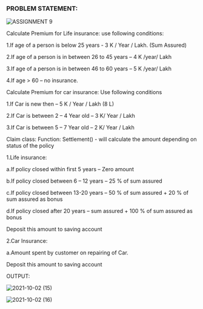 ### PROBLEM STATEMENT:

![ASSIGNMENT 9](https://user-images.githubusercontent.com/87412265/135720766-1c1d4b25-b05d-4703-820e-d6ec3d2fbecf.png)

Calculate Premium for Life insurance: use following conditions: 

  1.If age of a person is below 25 years - 3 K / Year / Lakh. (Sum Assured)

  2.If age of a person is in between 26 to 45 years – 4 K /year/ Lakh 

  3.If age of a person is in between 46 to 60 years – 5 K /year/ Lakh 

  4.If age > 60 – no insurance. 

Calculate Premium for car insurance: Use following conditions 

  1.If Car is new then – 5 K / Year / Lakh (8 L) 

  2.If Car is between 2 – 4 Year old – 3 K/ Year / Lakh 

  3.If Car is between 5 – 7 Year old – 2 K/ Year / Lakh 

Claim class: 
Function: Settlement() - will calculate the amount depending on status of the policy 

1.Life insurance:  

  a.If policy closed within first 5 years – Zero amount 

  b.If policy closed between 6 – 12 years – 25 % of sum assured 

  c.If policy closed between 13-20 years – 50 % of sum assured + 20 % of sum assured as bonus 

  d.If policy closed after 20 years – sum assured + 100 % of sum assured as bonus 

Deposit this amount to saving account 

2.Car Insurance: 

  a.Amount spent by customer on repairing of Car. 

  Deposit this amount to saving account 


OUTPUT:

![2021-10-02 (15)](https://user-images.githubusercontent.com/87412265/135721671-b70daa02-579f-4d74-b04c-a070f50c64ee.png)

![2021-10-02 (16)](https://user-images.githubusercontent.com/87412265/135721659-25893be2-ceec-400a-a808-1cfd0bed8381.png)


